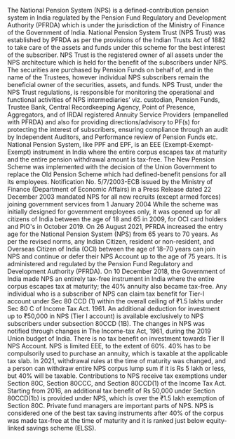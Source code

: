 The National Pension System (NPS) is a defined-contribution pension system in India regulated by the Pension Fund Regulatory and Development Authority (PFRDA) which is under the jurisdiction of the Ministry of Finance of the Government of India.  National Pension System Trust (NPS Trust) was established by PFRDA as per the provisions of the Indian Trusts Act of 1882 to take care of the assets and funds under this scheme for the best interest of the subscriber. NPS Trust is the registered owner of all assets under the NPS architecture which is held for the benefit of the subscribers under NPS. The securities are purchased by Pension Funds on behalf of, and in the name of the Trustees, however individual NPS subscribers remain the beneficial owner of the securities, assets, and funds. NPS Trust, under the NPS Trust regulations, is responsible for monitoring the operational and functional activities of NPS intermediaries’ viz. custodian, Pension Funds, Trustee Bank, Central Recordkeeping Agency, Point of Presence, Aggregators, and of IRDAI registered Annuity Service Providers (empanelled with PFRDA) and also for providing directions/advisory to PF(s) for protecting the interest of subscribers, ensuring compliance through an audit by Independent Auditors, and Performance review of Pension Funds etc. National Pension System, like PPF and EPF, is an EEE (Exempt-Exempt-Exempt) instrument in India where the entire corpus escapes tax at maturity and the entire pension withdrawal amount is tax-free. The New Pension Scheme was implemented with the decision of the Union Government to replace the Old Pension Scheme which had defined-benefit pensions for all its employees. Notification No. 5/7/2003-ECB issued by the Ministry of Finance (Department of Economic Affairs) in a Press Release dated 22 December 2003 mandated NPS for all new recruits (except armed forces) joining government services from 1 January 2004  While the scheme was initially designed for government employees only, it was opened up for all citizens of India between the age of 18 and 65 in 2009, for OCI card holders and PIO's in October 2019.  On 26 August 2021, PFRDA increased the entry age for the National Pension System (NPS) from 65 years to 70 years. As per the revised norms, any Indian Citizen, resident or non-resident, and Overseas Citizen of India (OCI) between the age of 18–70 years can join NPS and continue or defer their NPS Account up to the age of 75 years.  It is administered and regulated by the Pension Fund Regulatory and Development Authority (PFRDA). On 10 December 2018, the Government of India made NPS an entirely tax-free instrument in India where the entire corpus escapes tax at maturity; the 40% annuity also became tax-free.  Any individual who is a subscriber of NPS can claim tax benefit for Tier-I account under Sec 80 CCD (1) within the overall ceiling of ₹1.5 lakhs under Sec 80 C of Income Tax Act. 1961.  An additional deduction for investment up to ₹50,000 in NPS (Tier I account) is available exclusively to NPS subscribers under subsection 80CCD (1B). The changes in NPS was notified through changes in The Income-tax Act, 1961, during the 2019 Union budget of India.  There is no tax benefit on investment towards Tier II NPS Account. NPS is limited EEE, to the extent of 60%.  40% has to be compulsorily used to purchase an annuity, which is taxable at the applicable tax slab.  In 2021, withdrawal rules at the time of maturity was changed, and a person can withdraw entire NPS corpus lump sum if it is Rs 5 lakh or less, but 40% will be taxable. Contributions to NPS receive tax exemptions under Section 80C, Section 80CCC, and Section 80CCD(1) of the Income Tax Act. Starting from 2016, an additional tax benefit of Rs 50,000 under Section 80CCD(1b) is provided under NPS, which is over the ₹1.5 lakh exemption of Section 80C. Private fund managers are important parts of NPS. NPS is considered one of the best tax saving instruments after 40% of the corpus was made tax-free at the time of maturity and it is ranked just below equity-linked savings scheme (ELSS).